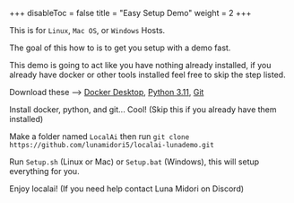 
+++
disableToc = false
title = "Easy Setup Demo"
weight = 2
+++

This is for `Linux`, `Mac OS`, or `Windows` Hosts.

The goal of this how to is to get you setup with a demo fast.

This demo is going to act like you have nothing already installed, if you already have docker or other tools installed feel free to skip the step listed.

Download these --> [Docker Desktop](https://docs.docker.com/engine/install/), [Python 3.11](https://www.python.org/downloads/release/python-3110/), [Git](https://git-scm.com/book/en/v2/Getting-Started-Installing-Git)

Install docker, python, and git... Cool! (Skip this if you already have them installed)

Make a folder named `LocalAi` then run `git clone https://github.com/lunamidori5/localai-lunademo.git`

Run `Setup.sh` (Linux or Mac) or `Setup.bat` (Windows), this will setup everything for you.

Enjoy localai! (If you need help contact Luna Midori on Discord)
